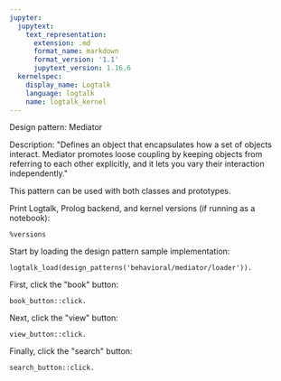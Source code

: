 ```yaml
---
jupyter:
  jupytext:
    text_representation:
      extension: .md
      format_name: markdown
      format_version: '1.1'
      jupytext_version: 1.16.6
  kernelspec:
    display_name: Logtalk
    language: logtalk
    name: logtalk_kernel
---
```


<!--
________________________________________________________________________

This file is part of Logtalk <https://logtalk.org/>  
SPDX-FileCopyrightText: 1998-2025 Paulo Moura <pmoura@logtalk.org>  
SPDX-License-Identifier: Apache-2.0

Licensed under the Apache License, Version 2.0 (the "License");
you may not use this file except in compliance with the License.
You may obtain a copy of the License at

    http://www.apache.org/licenses/LICENSE-2.0

Unless required by applicable law or agreed to in writing, software
distributed under the License is distributed on an "AS IS" BASIS,
WITHOUT WARRANTIES OR CONDITIONS OF ANY KIND, either express or implied.
See the License for the specific language governing permissions and
limitations under the License.
________________________________________________________________________
-->

Design pattern:
	Mediator

Description:
	"Defines an object that encapsulates how a set of objects interact.
	Mediator promotes loose coupling by keeping objects from referring
	to each other explicitly, and it lets you vary their interaction
	independently."

This pattern can be used with both classes and prototypes.

Print Logtalk, Prolog backend, and kernel versions (if running as a notebook):

```logtalk
%versions
```

Start by loading the design pattern sample implementation:

```logtalk
logtalk_load(design_patterns('behavioral/mediator/loader')).
```

First, click the "book" button:

```logtalk
book_button::click.
```

<!--
book_button disabled
view_button enabled
search_button enabled
booking...

true.
-->

Next, click the "view" button:

```logtalk
view_button::click.
```

<!--
book_button enabled
view_button disabled
search_button enabled
viewing...

true.
-->

Finally, click the "search" button:

```logtalk
search_button::click.
```

<!--
book_button enabled
view_button enabled
search_button disabled
searching...

true.
-->
